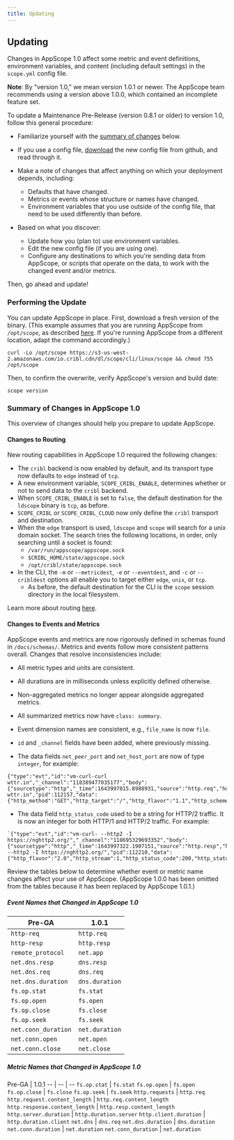 ```yaml
---
title: Updating
---
```


## Updating

Changes in AppScope 1.0 affect some metric and event definitions, environment variables, and content (including default settings) in the `scope.yml` config file.

**Note**: By "version 1.0," we mean version 1.0.1 or newer. The AppScope team recommends using a version above 1.0.0, which contained an incomplete feature set.

To update a Maintenance Pre-Release (version 0.8.1 or older) to version 1.0, follow this general procedure:

* Familiarize yourself with the [summary of changes](#summary-of-changes) below.

* If you use a config file, [download](https://github.com/criblio/appscope/blob/master/conf/scope.yml) the new config file from github, and read through it. 

* Make a note of changes that affect anything on which your deployment depends, including:
  * Defaults that have changed.
  * Metrics or events whose structure or names have changed.
  * Environment variables that you use outside of the config file, that need to be used differently than before.

* Based on what you discover:
  * Update how you (plan to) use environment variables.
  * Edit the new config file (if you are using one).
  * Configure any destinations to which you're sending data from AppScope, or scripts that operate on the data, to work with the changed event and/or metrics.

Then, go ahead and update!

### Performing the Update

You can update AppScope in place. First, download a fresh version of the binary. (This example assumes that you are running AppScope from `/opt/scope`, as described [here](/docs/downloading#where-from). If you're running AppScope from a different location, adapt the command accordingly.) 

```
curl -Lo /opt/scope https://s3-us-west-2.amazonaws.com/io.cribl.cdn/dl/scope/cli/linux/scope && chmod 755 /opt/scope
```

Then, to confirm the overwrite, verify AppScope's version and build date:

```
scope version
```

<span id="summary-of-changes"> </span>

### Summary of Changes in AppScope 1.0

This overview of changes should help you prepare to update AppScope.

#### Changes to Routing 

New routing capabilities in AppScope 1.0 required the following changes: 

- The `cribl` backend is now enabled by default, and its transport type now defaults to `edge` instead of `tcp`.
- A new environment variable, `SCOPE_CRIBL_ENABLE`, determines whether or not to send data to the `cribl` backend.
- When `SCOPE_CRIBL_ENABLE` is set to `false`, the default destination for the `ldscope` binary is `tcp`, as before.
- `SCOPE_CRIBL` or `SCOPE_CRIBL_CLOUD` now only define the `cribl` transport and destination.
- When the `edge` transport is used, `ldscope` and `scope` will search for a unix domain socket. The search tries the following locations, in order, only searching until a socket is found:  
  - `/var/run/appscope/appscope.sock`
  - `$CRIBL_HOME/state/appscope.sock`
  - `/opt/cribl/state/appscope.sock`
- In the CLI, the `-m` or `--metricdest`, `-e` or `--eventdest`, and `-c` or `--cribldest` options all enable you to target either `edge`, `unix`, or `tcp`.
  - As before, the default destination for the CLI is the `scope` session directory in the local filesystem.

Learn more about routing [here](/docs/data-routing).

#### Changes to Events and Metrics

AppScope events and metrics are now rigorously defined in schemas found in `/docs/schemas/`. Metrics and events follow more consistent patterns overall. Changes that resolve inconsistencies include:

- All metric types and units are consistent.
- All durations are in milliseconds unless explicitly defined otherwise.
- Non-aggregated metrics no longer appear alongside aggregated metrics.
- All summarized metrics now have `class: summary`.
- Event dimension names are consistent, e.g., `file_name` is now `file`.
- `id` and `_channel` fields have been added, where previously missing.

- The data fields `net_peer_port` and `net_host_port` are now of type `integer`, for example:

```
{"type":"evt","id":"vm-curl-curl wttr.in","_channel":"118389477035177","body":{"sourcetype":"http","_time":1643997015.8988931,"source":"http.req","host":"vm","proc":"curl","cmd":"curl wttr.in","pid":112157,"data":{"http_method":"GET","http_target":"/","http_flavor":"1.1","http_scheme":"http","http_host":"wttr.in","http_user_agent":"curl/7.74.0","net_transport":"IP.TCP","net_peer_ip":"5.9.243.187","net_peer_port":80,"net_host_ip":"10.0.2.15","net_host_port":44214}}}
```

- The data field `http_status_code` used to be a string for HTTP/2 traffic. It is now an integer for both HTTP/1 and HTTP/2 traffic. For example:

```
`{"type":"evt","id":"vm-curl- --http2 -I https://nghttp2.org/","_channel":"118695329693352","body":{"sourcetype":"http","_time":1643997322.1907151,"source":"http.resp","host":"vm","proc":"curl","cmd":"curl --http2 -I https://nghttp2.org/","pid":112210,"data":{"http_flavor":"2.0","http_stream":1,"http_status_code":200,"http_status_text":"OK","http_response_content_length":6616,"net_transport":"IP.TCP","net_peer_ip":"139.162.123.134","net_host_ip":"10.0.2.15","net_peer_port":443,"net_host_port":35352,"http_client_duration":186,"http_host":"nghttp2.org","http_method":"HEAD","http_target":"/","http_user_agent":"curl/7.74.0”}}}`
```

Review the tables below to determine whether event or metric name changes affect your use of AppScope.  (AppScope 1.0.0 has been omitted from the tables because it has been replaced by AppScope 1.0.1.)

##### Event Names that Changed in AppScope 1.0

Pre-GA | 1.0.1
-- | --
`http-req` | `http.req`
`http-resp` | `http.resp`
`remote_protocol` | `net.app`
`net.dns.resp` | `dns.resp`
`net.dns.req` | `dns.req`
`net.dns.duration` | `dns.duration`
`fs.op.stat` | `fs.stat`
`fs.op.open` | `fs.open` 
`fs.op.close` | `fs.close`
`fs.op.seek` | `fs.seek` 
`net.conn_duration` | `net.duration`
`net.conn.open` | `net.open`
`net.conn.close` | `net.close`

##### Metric Names that Changed in AppScope 1.0

Pre-GA | 1.0.1
-- | -- | --
`fs.op.stat` | `fs.stat`
`fs.op.open` | `fs.open`
`fs.op.close` | `fs.close`
`fs.op.seek` | `fs.seek` 
`http.requests` | `http.req`
`http.request.content_length` | `http.req.content_length`
`http.response.content_length` | `http.resp.content_length`
`http.server.duration` | `http.duration.server`
`http.client.duration` | `http.duration.client`
`net.dns` | `dns.req`
`net.dns.duration` | `dns.duration`
`net.conn.duration` | `net.duration`
`net.conn_duration` | `net.duration`
